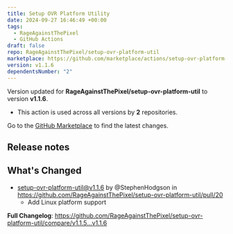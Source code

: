 ```yaml
---
title: Setup OVR Platform Utility
date: 2024-09-27 16:46:49 +00:00
tags:
  - RageAgainstThePixel
  - GitHub Actions
draft: false
repo: RageAgainstThePixel/setup-ovr-platform-util
marketplace: https://github.com/marketplace/actions/setup-ovr-platform-utility
version: v1.1.6
dependentsNumber: "2"
---
```



Version updated for **RageAgainstThePixel/setup-ovr-platform-util** to version **v1.1.6**.
- This action is used across all versions by **2** repositories.

Go to the [GitHub Marketplace](https://github.com/marketplace/actions/setup-ovr-platform-utility) to find the latest changes.

## Release notes

## What's Changed
* setup-ovr-platform-util@v1.1.6 by @StephenHodgson in https://github.com/RageAgainstThePixel/setup-ovr-platform-util/pull/20
  - Add Linux platform support

**Full Changelog**: https://github.com/RageAgainstThePixel/setup-ovr-platform-util/compare/v1.1.5...v1.1.6
